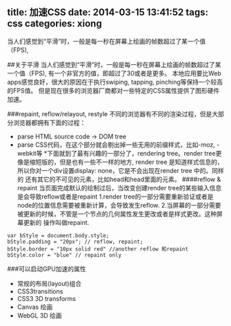 title: 加速CSS
date: 2014-03-15 13:41:52
tags: css
categories: xiong
---

当人们感觉到“平滑”时，一般是每一秒在屏幕上绘画的帧数超过了某一个值（FPS),
<!--more-->

##关于平滑
当人们感觉到“平滑”时，一般是每一秒在屏幕上绘画的帧数超过了某一个值（FPS),
有一个非官方的值，即超过了30或者是更多。
本地应用要比Web apps感觉良好，很大的原因在于执行swiping, tapping, pinching等保持一个较高的FPS值。
但是现在很多的浏览器厂商都对一些特定的CSS属性提供了图形硬件加速。

###repaint, reflow/relayout, restyle
不同的浏览器有不同的渲染过程，但是大部分浏览器都拥有下面的过程：
 * parse HTML source code -> DOM tree
 * parse CSS代码，在这个部分就会剔出掉一些无用的前缀样式，比如-moz, -webkit等
 *下面就到了最有兴趣的一部分了，rendering tree。render tree更像是缩短版的，但是也有一些不一样的地方,
  render tree 是知道样式信息的，所以你对一个div设置display: none，它是不会出现在render tree 中的。同样的
  还有其它的不可见的元素，比如head和head里面的元素。
####reflow & repaint
当页面完成默认的绘制过后，当改变创建render tree的某些输入信息是会导致reflow或者是repaint
1.render tree的一部分需要重新验证或者是node的位置信息需要被重新计算，会导致发生reflow.
2.当屏幕的一部分需要被更新的时候，不管是一个节点的几何属性发生更改或者是样式更改。这种屏幕更新的
操作叫做repaint.

``` html5
var bStyle = document.body.style;
bStyle.padding = "20px"; // reflow, repaint;
bStyle.border = "10px solid red" //another reflow 和repaint
bStyle.color = "blue" // repaint only
```

###可以启动GPU加速的属性
 * 常规的布局(layout)组合
 * CSS3transitions
 * CSS3 3D transforms
 * Canvas 绘画
 * WebGL 3D 绘画



